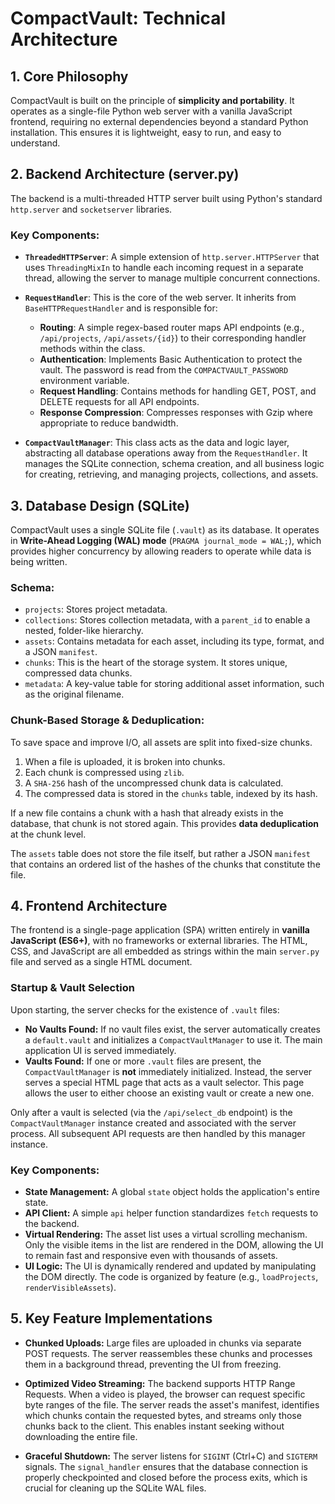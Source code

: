 # CompactVault: Technical Architecture

## 1. Core Philosophy

CompactVault is built on the principle of **simplicity and portability**. It operates as a single-file Python web server with a vanilla JavaScript frontend, requiring no external dependencies beyond a standard Python installation. This ensures it is lightweight, easy to run, and easy to understand.

## 2. Backend Architecture (server.py)

The backend is a multi-threaded HTTP server built using Python's standard `http.server` and `socketserver` libraries.

### Key Components:

-   **`ThreadedHTTPServer`**: A simple extension of `http.server.HTTPServer` that uses `ThreadingMixIn` to handle each incoming request in a separate thread, allowing the server to manage multiple concurrent connections.

-   **`RequestHandler`**: This is the core of the web server. It inherits from `BaseHTTPRequestHandler` and is responsible for:
    -   **Routing**: A simple regex-based router maps API endpoints (e.g., `/api/projects`, `/api/assets/{id}`) to their corresponding handler methods within the class.
    -   **Authentication**: Implements Basic Authentication to protect the vault. The password is read from the `COMPACTVAULT_PASSWORD` environment variable.
    -   **Request Handling**: Contains methods for handling GET, POST, and DELETE requests for all API endpoints.
    -   **Response Compression**: Compresses responses with Gzip where appropriate to reduce bandwidth.

-   **`CompactVaultManager`**: This class acts as the data and logic layer, abstracting all database operations away from the `RequestHandler`. It manages the SQLite connection, schema creation, and all business logic for creating, retrieving, and managing projects, collections, and assets.

## 3. Database Design (SQLite)

CompactVault uses a single SQLite file (`.vault`) as its database. It operates in **Write-Ahead Logging (WAL) mode** (`PRAGMA journal_mode = WAL;`), which provides higher concurrency by allowing readers to operate while data is being written.

### Schema:

-   `projects`: Stores project metadata.
-   `collections`: Stores collection metadata, with a `parent_id` to enable a nested, folder-like hierarchy.
-   `assets`: Contains metadata for each asset, including its type, format, and a JSON `manifest`.
-   `chunks`: This is the heart of the storage system. It stores unique, compressed data chunks.
-   `metadata`: A key-value table for storing additional asset information, such as the original filename.

### Chunk-Based Storage & Deduplication:

To save space and improve I/O, all assets are split into fixed-size chunks. 

1.  When a file is uploaded, it is broken into chunks.
2.  Each chunk is compressed using `zlib`.
3.  A `SHA-256` hash of the uncompressed chunk data is calculated.
4.  The compressed data is stored in the `chunks` table, indexed by its hash.

If a new file contains a chunk with a hash that already exists in the database, that chunk is not stored again. This provides **data deduplication** at the chunk level.

The `assets` table does not store the file itself, but rather a JSON `manifest` that contains an ordered list of the hashes of the chunks that constitute the file.

## 4. Frontend Architecture

The frontend is a single-page application (SPA) written entirely in **vanilla JavaScript (ES6+)**, with no frameworks or external libraries. The HTML, CSS, and JavaScript are all embedded as strings within the main `server.py` file and served as a single HTML document.

### Startup & Vault Selection

Upon starting, the server checks for the existence of `.vault` files:
-   **No Vaults Found:** If no vault files exist, the server automatically creates a `default.vault` and initializes a `CompactVaultManager` to use it. The main application UI is served immediately.
-   **Vaults Found:** If one or more `.vault` files are present, the `CompactVaultManager` is **not** immediately initialized. Instead, the server serves a special HTML page that acts as a vault selector. This page allows the user to either choose an existing vault or create a new one.

Only after a vault is selected (via the `/api/select_db` endpoint) is the `CompactVaultManager` instance created and associated with the server process. All subsequent API requests are then handled by this manager instance.

### Key Components:

-   **State Management:** A global `state` object holds the application's entire state.
-   **API Client:** A simple `api` helper function standardizes `fetch` requests to the backend.
-   **Virtual Rendering:** The asset list uses a virtual scrolling mechanism. Only the visible items in the list are rendered in the DOM, allowing the UI to remain fast and responsive even with thousands of assets.
-   **UI Logic:** The UI is dynamically rendered and updated by manipulating the DOM directly. The code is organized by feature (e.g., `loadProjects`, `renderVisibleAssets`).

## 5. Key Feature Implementations

-   **Chunked Uploads:** Large files are uploaded in chunks via separate POST requests. The server reassembles these chunks and processes them in a background thread, preventing the UI from freezing.

-   **Optimized Video Streaming:** The backend supports HTTP Range Requests. When a video is played, the browser can request specific byte ranges of the file. The server reads the asset's manifest, identifies which chunks contain the requested bytes, and streams only those chunks back to the client. This enables instant seeking without downloading the entire file.

-   **Graceful Shutdown:** The server listens for `SIGINT` (Ctrl+C) and `SIGTERM` signals. The `signal_handler` ensures that the database connection is properly checkpointed and closed before the process exits, which is crucial for cleaning up the SQLite WAL files.